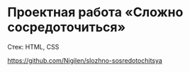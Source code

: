 # Проектная работа «Сложно сосредоточиться»

Стек: HTML, CSS

https://github.com/Nigilen/slozhno-sosredotochitsya
